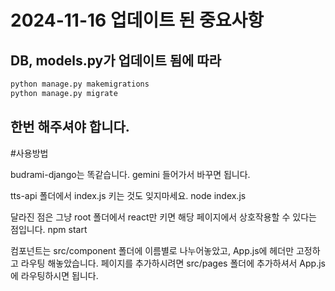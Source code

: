 # 2024-11-16 업데이트 된 중요사항
## DB, models.py가 업데이트 됨에 따라

```bash
python manage.py makemigrations
python manage.py migrate
```

## 한번 해주셔야 합니다.


#사용방법

budrami-django는 똑같습니다. gemini 들어가서 바꾸면 됩니다.

tts-api 폴더에서 index.js 키는 것도 잊지마세요.
node index.js

달라진 점은 그냥 root 폴더에서 react만 키면 해당 페이지에서 상호작용할 수 있다는 점입니다.
npm start

컴포넌트는 src/component 폴더에 이름별로 나누어놓았고, App.js에 헤더만 고정하고 라우팅 해놓았습니다.
페이지를 추가하시려면 src/pages 폴더에 추가하셔서 App.js에 라우팅하시면 됩니다.

